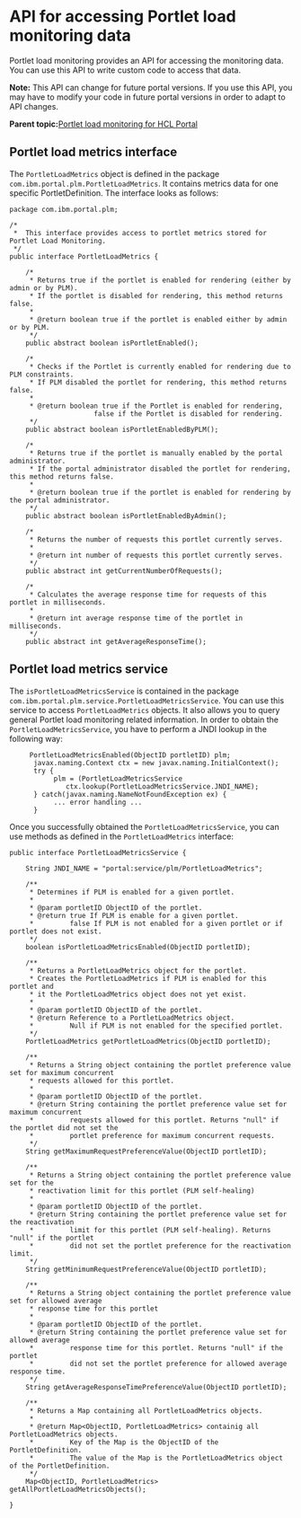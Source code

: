 # API for accessing Portlet load monitoring data

Portlet load monitoring provides an API for accessing the monitoring data. You can use this API to write custom code to access that data.

**Note:** This API can change for future portal versions. If you use this API, you may have to modify your code in future portal versions in order to adapt to API changes.

**Parent topic:**[Portlet load monitoring for HCL Portal](../dev-portlet/plmc.md)

## Portlet load metrics interface

The `PortletLoadMetrics` object is defined in the package `com.ibm.portal.plm.PortletLoadMetrics`. It contains metrics data for one specific PortletDefinition. The interface looks as follows:

```
package com.ibm.portal.plm;

/*
 *  This interface provides access to portlet metrics stored for Portlet Load Monitoring.
 */
public interface PortletLoadMetrics {

	/*
	 * Returns true if the portlet is enabled for rendering (either by admin or by PLM).
	 * If the portlet is disabled for rendering, this method returns false.
	 * 
	 * @return boolean true if the portlet is enabled either by admin or by PLM.
	 */
	public abstract boolean isPortletEnabled();

	/*
	 * Checks if the Portlet is currently enabled for rendering due to PLM constraints.
	 * If PLM disabled the portlet for rendering, this method returns false.
	 * 
	 * @return boolean true if the Portlet is enabled for rendering, 
                     false if the Portlet is disabled for rendering.
	 */
	public abstract boolean isPortletEnabledByPLM();

	/*
	 * Returns true if the portlet is manually enabled by the portal administrator.
	 * If the portal administrator disabled the portlet for rendering, this method returns false.
	 * 
	 * @return boolean true if the portlet is enabled for rendering by the portal administrator.
	 */
	public abstract boolean isPortletEnabledByAdmin();
	
	/*
	 * Returns the number of requests this portlet currently serves.
	 * 
	 * @return int number of requests this portlet currently serves.
	 */
	public abstract int getCurrentNumberOfRequests();

	/*
	 * Calculates the average response time for requests of this portlet in milliseconds.
	 * 
	 * @return int average response time of the portlet in milliseconds.
	 */
	public abstract int getAverageResponseTime();

```

## Portlet load metrics service

The `isPortletLoadMetricsService` is contained in the package `com.ibm.portal.plm.service.PortletLoadMetricsService`. You can use this service to access `PortletLoadMetrics` objects. It also allows you to query general Portlet load monitoring related information. In order to obtain the `PortletLoadMetricsService`, you have to perform a JNDI lookup in the following way:

```
     PortletLoadMetricsEnabled(ObjectID portletID) plm;
      javax.naming.Context ctx = new javax.naming.InitialContext();
      try {
           plm = (PortletLoadMetricsService 
              ctx.lookup(PortletLoadMetricsService.JNDI_NAME);
      } catch(javax.naming.NameNotFoundException ex) {
           ... error handling ...
      }
```

Once you successfully obtained the `PortletLoadMetricsService`, you can use methods as defined in the `PortletLoadMetrics` interface:

```
public interface PortletLoadMetricsService {

	String JNDI_NAME = "portal:service/plm/PortletLoadMetrics";
	
	/**
	 * Determines if PLM is enabled for a given portlet. 
	 * 
	 * @param portletID ObjectID of the portlet.
	 * @return true If PLM is enable for a given portlet.
	 * 		   false If PLM is not enabled for a given portlet or if portlet does not exist.
	 */
	boolean isPortletLoadMetricsEnabled(ObjectID portletID); 

	/**
	 * Returns a PortletLoadMetrics object for the portlet. 
	 * Creates the PortletLoadMetrics if PLM is enabled for this portlet and
	 * it the PortletLoadMetrics object does not yet exist.
	 * 
	 * @param portletID ObjectID of the portlet.
	 * @return Reference to a PortletLoadMetrics object.
	 * 		   Null if PLM is not enabled for the specified portlet.
	 */
	PortletLoadMetrics getPortletLoadMetrics(ObjectID portletID);
	
	/**
	 * Returns a String object containing the portlet preference value set for maximum concurrent 
	 * requests allowed for this portlet.
	 * 
	 * @param portletID ObjectID of the portlet.
	 * @return String containing the portlet preference value set for maximum concurrent 
	 *         requests allowed for this portlet. Returns "null" if the portlet did not set the
	 *         portlet preference for maximum concurrent requests.
	 */
	String getMaximumRequestPreferenceValue(ObjectID portletID);
	
	/**
	 * Returns a String object containing the portlet preference value set for the  
	 * reactivation limit for this portlet (PLM self-healing)
	 * 
	 * @param portletID ObjectID of the portlet.
	 * @return String containing the portlet preference value set for the reactivation 
	 *         limit for this portlet (PLM self-healing). Returns "null" if the portlet 
	 *         did not set the portlet preference for the reactivation limit.
	 */
	String getMinimumRequestPreferenceValue(ObjectID portletID);
	
	/**
	 * Returns a String object containing the portlet preference value set for allowed average 
	 * response time for this portlet
	 * 
	 * @param portletID ObjectID of the portlet.
	 * @return String containing the portlet preference value set for allowed average 
	 *         response time for this portlet. Returns "null" if the portlet 
	 *         did not set the portlet preference for allowed average response time.
	 */
	String getAverageResponseTimePreferenceValue(ObjectID portletID);
	
	/**
	 * Returns a Map containing all PortletLoadMetrics objects.
	 * 
	 * @return Map<ObjectID, PortletLoadMetrics> containig all PortletLoadMetrics objects.
	 *         Key of the Map is the ObjectID of the PortletDefinition. 
	 *         The value of the Map is the PortletLoadMetrics object of the PortletDefinition.
	 */
	Map<ObjectID, PortletLoadMetrics> getAllPortletLoadMetricsObjects();

}
```

